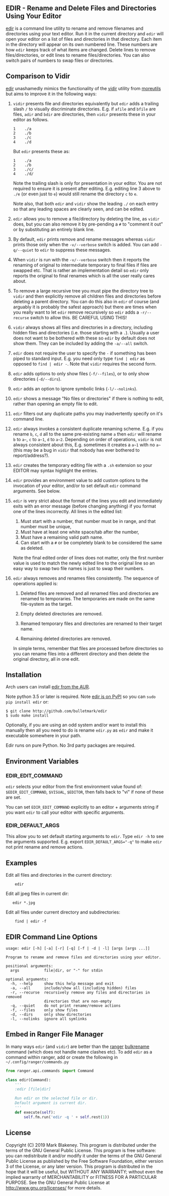 ## EDIR - Rename and Delete Files and Directories Using Your Editor

[edir](http://github.com/bulletmark/edir) is a command line utility to
rename and remove filenames and directories using your text editor.
Run it in the current directory and `edir` will open your editor on a
list of files and directories in that directory. Each item in the
directory will appear on its own numbered line. These numbers are how
`edir` keeps track of what items are changed. Delete lines to remove
files/directories, or edit lines to rename files/directories. You can
also switch pairs of numbers to swap files or directories.

## Comparison to Vidir

[edir](http://github.com/bulletmark/edir) unashamedly mimics the
functionality of the [vidir](https://linux.die.net/man/1/vidir) utility
from [moreutils](https://joeyh.name/code/moreutils/) but aims to improve it in
the following ways:

1. `vidir` presents file and directories equivalently but `edir` adds a
   trailing slash `/` to visually discriminate directories. E.g. if `afile` and
   `bfile` are files, `adir` and `bdir` are directories, then `vidir`
   presents these in your editor as follows.

   ```
   1	./a
   2	./b
   3	./c
   4	./d
   ```
 
   But `edir` presents these as:
 
   ```
   1	./a
   2	./b
   3	./c/
   4	./d/
   ```

   Note the trailing slash is only for presentation in your editor. You
   are not required to ensure it is present after editing. E.g. editing
   line 3 above to `./e` (or even just to `e`) would still rename the
   directory `c` to `e`.

   Note also, that both `edir` and `vidir` show the leading `./` on each
   entry so that any leading spaces are clearly seen, and can be edited.

2. `edir` allows you to remove a file/directory by deleting the line, as
   `vidir` does, but you can also remove it by pre-pending a `#` to
   "comment it out" or by substituting an entirely blank line.

3. By default, `edir` prints remove and rename messages whereas `vidir`
   prints those only when the `-v/--verbose` switch is added. You can add
   `-q/--quiet` to `edir` to suppress these messages.

4. When `vidir` is run with the `-v/--verbose` switch then it reports
   the renaming of original to intermediate temporary to final files if
   files are swapped etc. That is rather an implementation detail so
   `edir` only reports the original to final renames which is all the
   user really cares about.

5. To remove a large recursive tree you must pipe the directory tree to
   `vidir` and then explicitly remove all children files and directories
   before deleting a parent directory. You can do this also in `edir` of
   course (and arguably it is probably the safest approach) but there
   are times when you really want to let `edir` remove recursively so
   `edir` adds a `-r/--recurse` switch to allow this. BE CAREFUL USING
   THIS!

6. `vidir` always shows all files and directories in a directory,
   including hidden files and directories (i.e. those starting with a
   `.`). Usually a user does not want to be bothered with these so
   `edir` by default does not show them. They can be included by adding
   the `-a/--all` switch.

7. `edir` does not require the user to specify the `-` if something has
    been piped to standard input. E.g. you need only type `find | edir`
    as opposed to `find | edir -`. Note that `vidir` requires the second
    form.

8. `edir` adds options to only show files (`-f/--files`), or to only
    show directories (`-d/--dirs`).

9. `edir` adds an option to ignore symbolic links (`-l/--nolinks`).

10. `edir` shows a message "No files or directories" if there is nothing
   to edit, rather than opening an empty file to edit.

11. `edir` filters out any duplicate paths you may inadvertently specify
    on it's command line.

12. `edir` always invokes a consistent duplicate renaming scheme. E.g. if
    you rename `b`, `c`, `d` all to the same pre-existing name `a` then
    `edir` will rename `b` to `a~`, `c` to `a~1`, `d` to `a~2`.
    Depending on order of operations, `vidir` is not always consistent
    about this, E.g. sometimes it creates a `a~1` with no `a~` (this may
    be a bug in `vidir` that nobody has ever bothered to
    report/address?).

13. `edir` creates the temporary editing file with a `.sh` extension so
    your EDITOR may syntax highlight the entries.

14. `edir` provides an environment value to add custom options to the
    invocation of your editor, and/or to set default `edir` command
    arguments. See below.

15. `edir` is very strict about the format of the lines you edit and
    immediately exits with an error message (before changing anything)
    if you format one of the lines incorrectly. All lines in the edited
    list:

    1. Must start with a number, that number must be in range, and that
       number must be unique,
    2. Must have at least one white space/tab after the number,
    3. Must have a remaining valid path name.
    4. Can start with a `#` or be completely blank to be considered the
       same as deleted.

    Note the final edited order of lines does not matter, only the first
    number value is used to match the newly edited line to the original
    line so an easy way to swap two file names is just to swap their
    numbers.

16. `edir` always removes and renames files consistently. The sequence of
     operations applied is:

    1. Deleted files are removed and all renamed files and directories
       are renamed to temporaries. The temporaries are made on the same
       file-system as the target.
 
    2. Empty deleted directories are removed.
 
    3. Renamed temporary files and directories are renamed to their target name.
 
    4. Remaining deleted directories are removed.
 
    In simple terms, remember that files are processed before directories
    so you can rename files into a different directory and then delete
    the original directory, all in one edit.

## Installation

Arch users can install [edir from the AUR](https://aur.archlinux.org/packages/edir/).

Note python 3.5 or later is required. Note [edir is on
PyPI](https://pypi.org/project/edir/) so you can `sudo pip install
edir` or:

```
$ git clone http://github.com/bulletmark/edir
$ sudo make install
```

Optionally, if you are using an odd system and/or want to install this
manually then all you need to do is rename `edir.py` as `edir` and make
it executable somewhere in your path.

Edir runs on pure Python. No 3rd party packages are required.

## Environment Variables

### EDIR_EDIT_COMMAND

`edir` selects your editor from the first environment value found of:
`$EDIR_EDIT_COMMAND`, `$VISUAL`, `$EDITOR`, then falls back to "vi" if
none of these are set.

You can set `EDIR_EDIT_COMMAND` explicitly to an editor + arguments
string if you want `edir` to call your editor with specific arguments.

### EDIR_DEFAULT_ARGS

This allow you to set default starting arguments to `edir`. Type `edir
-h` to see the arguments supported. E.g. export `EDIR_DEFAULT_ARGS="-q"`
to make `edir` not print rename and remove actions.

## Examples

Edit all files and directories in the current directory:

```
    edir
```

Edit all jpeg files in current dir:

```
   edir *.jpg
```

Edit all files under current directory and subdirectories:

```
    find | edir -f
```

## EDIR Command Line Options

```
usage: edir [-h] [-a] [-r] [-q] [-f | -d | -l] [args [args ...]]

Program to rename and remove files and directories using your editor.

positional arguments:
  args           file|dir, or "-" for stdin

optional arguments:
  -h, --help     show this help message and exit
  -a, --all      include/show all (including hidden) files
  -r, --recurse  recursively remove any files and directories in removed
                 directories that are non-empty
  -q, --quiet    do not print rename/remove actions
  -f, --files    only show files
  -d, --dirs     only show directories
  -l, --nolinks  ignore all symlinks
```

## Embed in Ranger File Manager

In many ways `edir` (and `vidir`) are better than the
[ranger](https://ranger.github.io/)
[bulkrename](https://github.com/ranger/ranger/wiki/Official-user-guide#bulk-renaming)
command (which does not handle name clashes etc). To add `edir` as a
command within ranger, add or create the following in
`~/.config/ranger/commands.py`

```python
from ranger.api.commands import Command

class edir(Command):
    '''
    :edir [file|dir]

    Run edir on the selected file or dir.
    Default argument is current dir.
    '''
    def execute(self):
        self.fm.run('edir -q ' + self.rest(1))
```

## License

Copyright (C) 2019 Mark Blakeney. This program is distributed under the
terms of the GNU General Public License.
This program is free software: you can redistribute it and/or modify it
under the terms of the GNU General Public License as published by the
Free Software Foundation, either version 3 of the License, or any later
version.
This program is distributed in the hope that it will be useful, but
WITHOUT ANY WARRANTY; without even the implied warranty of
MERCHANTABILITY or FITNESS FOR A PARTICULAR PURPOSE. See the GNU General
Public License at <http://www.gnu.org/licenses/> for more details.

<!-- vim: se ai syn=markdown: -->
